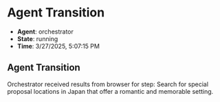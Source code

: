 # Agent Transition

- **Agent**: orchestrator
- **State**: running
- **Time**: 3/27/2025, 5:07:15 PM

## Agent Transition

Orchestrator received results from browser for step: Search for special proposal locations in Japan that offer a romantic and memorable setting.

